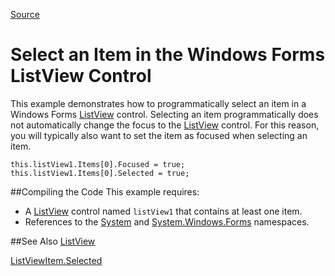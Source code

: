 
[Source](https://msdn.microsoft.com/en-us/library/y4x56c0b(v=vs.110).aspx "Permalink to Select an Item in the Windows Forms ListView Control")

# Select an Item in the Windows Forms ListView Control


This example demonstrates how to programmatically select an item in a Windows Forms [ListView][2] control. Selecting an item programmatically does not automatically change the focus to the [ListView][2] control. For this reason, you will typically also want to set the item as focused when selecting an item.

    this.listView1.Items[0].Focused = true;
    this.listView1.Items[0].Selected = true;

##Compiling the Code
This example requires:
* A [ListView][2] control named `listView1` that contains at least one item.
* References to the [System][3] and [System.Windows.Forms][4] namespaces.

##See Also
[ListView][2]

[ListViewItem.Selected][5]

[1]: https://i-msdn.sec.s-msft.com/Areas/Epx/Content/Images/ImageSprite.png?v=635810750817785875
[2]: https://msdn.microsoft.com/en-us/library/system.windows.forms.listview(v=vs.110).aspx  
[3]: https://msdn.microsoft.com/en-us/library/system(v=vs.110).aspx
[4]: https://msdn.microsoft.com/en-us/library/system.windows.forms(v=vs.110).aspx
[5]: https://msdn.microsoft.com/en-us/library/system.windows.forms.listviewitem.selected(v=vs.110).aspx